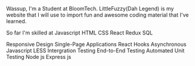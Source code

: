 Wassup, I'm a Student at BloomTech.
LittleFuzzy(Dah Legend) is my website that I will use to import fun and awesome coding material that I've learned.

So far I'm skilled at 
Javascript
HTML
CSS
React
Redux
SQL

Responsive Design
Single-Page Applications
React Hooks
Asynchronous Javascript
LESS
Intergration Testing
End-to-End Testing
Automated Unit Testing
Node js
Express js
